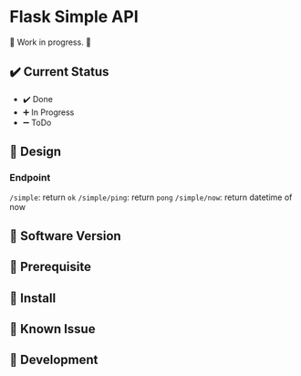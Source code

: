 # Flask Simple API

:construction: Work in progress. :construction:



## :heavy_check_mark: Current Status

- :heavy_check_mark: Done
- :heavy_plus_sign: In Progress
- :heavy_minus_sign: ToDo

## :art: Design

### Endpoint

`/simple`: return `ok`
`/simple/ping`: return `pong`
`/simple/now`: return datetime of now

## :bookmark: Software Version

## :pushpin: Prerequisite

## :rocket: Install

## :bug: Known Issue

## :hammer: Development
